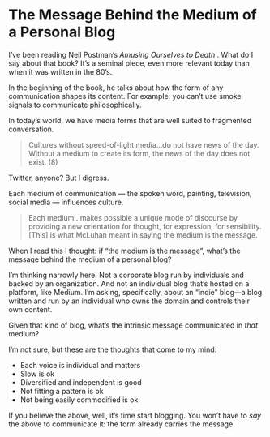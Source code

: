 # The Message Behind the Medium of a Personal Blog

I’ve been reading Neil Postman’s _Amusing Ourselves to Death_ . What do I say about that book? It’s a seminal piece, even more relevant today than when it was written in the 80’s.

In the beginning of the book, he talks about how the form of any communication shapes its content. For example: you can’t use smoke signals to communicate philosophically.

In today’s world, we have media forms that are well suited to fragmented conversation.

> Cultures without speed-of-light media…do not have news of the day. Without a medium to create its form, the news of the day does not exist. (8)

Twitter, anyone? But I digress.

Each medium of communication — the spoken word, painting, television, social media — influences culture.

> Each medium…makes possible a unique mode of discourse by providing a new orientation for thought, for expression, for sensibility. [This] is what McLuhan meant in saying the medium is the message.

When I read this I thought: if “the medium is the message”, what’s the message behind the medium of a personal blog?

I’m thinking narrowly here. Not a corporate blog run by individuals and backed by an organization. And not an individual blog that’s hosted on a platform, like Medium. I’m asking, specifically, about an “indie” blog—a blog written and run by an individual who owns the domain and controls their own content.

Given that kind of blog, what’s the intrinsic message communicated in _that_ medium?

I’m not sure, but these are the thoughts that come to my mind:

- Each voice is individual and matters
- Slow is ok
- Diversified and independent is good
- Not fitting a pattern is ok
- Not being easily commodified is ok

If you believe the above, well, it’s time start blogging. You won’t have to _say_ the above to communicate it: the form already carries the message.